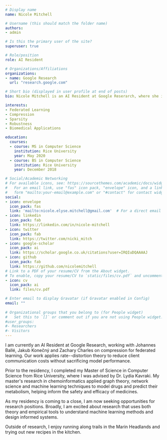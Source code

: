 ```yaml
---
# Display name
name: Nicole Mitchell

# Username (this should match the folder name)
authors:
- admin

# Is this the primary user of the site?
superuser: true

# Role/position
role: AI Resident

# Organizations/Affiliations
organizations:
- name: Google Research
  url: "research.google.com"

# Short bio (displayed in user profile at end of posts)
bio: Nicole Mitchell is an AI Resident at Google Reserarch, where she is currently working with Johannes Ballé, Jakub Konečný and Zachary Charles on compression for federated learning. She is broadly interested in leveraging both theory and empirical tools to understand machine learning methods, and design informed and efficient systems.  

interests:
- Federated Learning
- Compression
- Sparsity
- Robustness
- Biomedical Applications

education:
  courses:
  - course: MS in Computer Science
    institution: Rice University
    year: May 2020
  - course: BS in Computer Science
    institution: Rice University
    year: December 2018

# Social/Academic Networking
# For available icons, see: https://sourcethemes.com/academic/docs/widgets/#icons
#   For an email link, use "fas" icon pack, "envelope" icon, and a link in the
#   form "mailto:your-email@example.com" or "#contact" for contact widget.
social:
- icon: envelope
  icon_pack: fas
  link: 'mailto:nicole.elyse.mitchell@gmail.com'  # For a direct email link, use "mailto:test@example.org".
- icon: linkedin
  icon_pack: fab
  link: https://linkedin.com/in/nicole-mitchell
- icon: twitter
  icon_pack: fab
  link: https://twitter.com/nicki_mitch
- icon: google-scholar
  icon_pack: ai
  link: https://scholar.google.co.uk/citations?user=IRQIuDQAAAAJ
- icon: github
  icon_pack: fab
  link: https://github.com/nicolemitchell
# Link to a PDF of your resume/CV from the About widget.
# To enable, copy your resume/CV to `static/files/cv.pdf` and uncomment the lines below.  
- icon: cv
  icon_pack: ai
  link: files/cv.pdf

# Enter email to display Gravatar (if Gravatar enabled in Config)
email: ""
  
# Organizational groups that you belong to (for People widget)
#   Set this to `[]` or comment out if you are not using People widget.  
#user_groups:
#- Researchers
#- Visitors
---
```

I am currently an AI Resident at Google Research, working with Johannes Ballé, Jakub Konečný and Zachary Charles on compression for federated learning. Our work applies rate--distortion theory to reduce client communication costs without sacrificing model performance.  

Prior to the residency, I completed my Master of Science in Computer Science from Rice University, where I was advised by Dr. Lydia Kavraki. My master's research in chemoinformatics applied graph theory, network science and machine learning techniques to model drugs and predict their metabolism, helping inform the safety and efficacy of medicines.  

As my residency is coming to a close, I am now seeking opportunities for research positions. Broadly, I am excited about research that uses both theory and empirical tools to understand machine learning methods and design informed systems.  

Outside of research, I enjoy running along trails in the Marin Headlands and trying out new recipes in the kitchen.  

